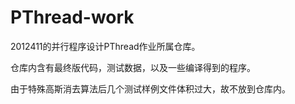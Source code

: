 # PThread-work
2012411的并行程序设计PThread作业所属仓库。

仓库内含有最终版代码，测试数据，以及一些编译得到的程序。

由于特殊高斯消去算法后几个测试样例文件体积过大，故不放到仓库内。
